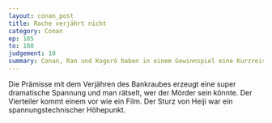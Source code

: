 ```yaml
---
layout: conan_post
title: Rache verjährt nicht
category: Conan
ep: 185
to: 188
judgement: 10
summary: Conan, Ran und Kogorô haben in einem Gewinnspiel eine Kurzreise mit einem Kreuzfahrtschiff gewonnen, an der nur 11 Passagiere teilnehmen. Auf der Passagierliste steht auch der legendäre Räuber Seizo Kano.
---
```


Die Prämisse mit dem Verjähren des Bankraubes erzeugt eine super dramatische Spannung und man rätselt, wer der Mörder
sein könnte. Der Vierteiler kommt einem vor wie ein Film. Der Sturz von Heiji war ein spannungstechnischer Höhepunkt. 